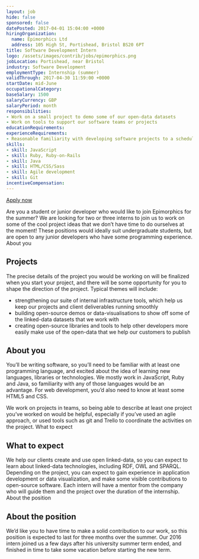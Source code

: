 ```yaml
---
layout: job
hide: false
sponsored: false
datePosted: 2017-04-01 15:04:00 +0000
hiringOrganization:
  name: Epimorphics Ltd
  address: 105 High St, Portishead, Bristol BS20 6PT
title: Software Development Intern
logo: /assets/images/contrib/jobs/epimorphics.png
jobLocation: Portishead, near Bristol
industry: Software Development
employmentType: Internship (summer)
validThrough: 2017-04-30 11:59:00 +0000
startDate: mid-June
occupationalCategory:
baseSalary: 1500
salaryCurrency: GBP
salaryPeriod: month
responsibilities:
- Work on a small project to demo some of our open-data datasets
- Work on tools to support our software teams or projects
educationRequirements:
experienceRequirements:
- Reasonable familiarity with developing software projects to a schedule
skills:
- skill: JavaScript
- skill: Ruby, Ruby-on-Rails
- skill: Java
- skill: HTML/CSS/Sass
- skill: Agile development
- skill: Git
incentiveCompensation:
---
```


[Apply now](https://www.epimorphics.com/summer-internships-2017/)

Are you a student or junior developer who would like to join Epimorphics for the summer? We are looking for two or three interns to join us to work on some of the cool project ideas that we don’t have time to do ourselves at the moment! These positions would ideally suit undergraduate students, but are open to any junior developers who have some programming experience.
About you

## Projects

The precise details of the project you would be working on will be finalized when you start your project, and there will be some opportunity for you to shape the direction of the project. Typical themes will include:

- strengthening our suite of internal infrastructure tools, which help us keep our projects and client deliverables running smoothly
- building open-source demos or data-visualisations to show off some of the linked-data datasets that we work with
- creating open-source libraries and tools to help other developers more easily make use of the open-data that we help our customers to publish

## About you

You’ll be writing software, so you’ll need to be familiar with at least one programming language, and excited about the idea of learning new languages, libraries or technologies. We mostly work in JavaScript, Ruby and Java, so familiarity with any of those languages would be an advantage. For web development, you’d also need to know at least some HTML5 and CSS.

We work on projects in teams, so being able to describe at least one project you’ve worked on would be helpful, especially if you’ve used an agile approach, or used tools such as git and Trello to coordinate the activities on the project.
What to expect

## What to expect

We help our clients create and use open linked-data, so you can expect to learn about linked-data technologies, including RDF, OWL and SPARQL. Depending on the project, you can expect to gain experience in application development or data visualization, and make some visible contributions to open-source software. Each intern will have a mentor from the company who will guide them and the project over the duration of the internship.
About the position

## About the position

We’d like you to have time to make a solid contribution to our work, so this position is expected to last for three months over the summer. Our 2016 intern joined us a few days after his university summer term ended, and finished in time to take some vacation before starting the new term.
